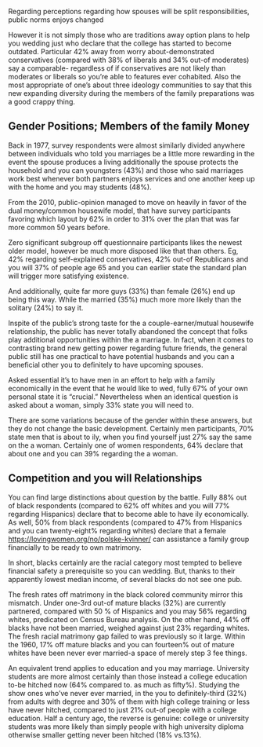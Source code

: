 Regarding perceptions regarding how spouses will be split responsibilities, public norms enjoys changed

However it is not simply those who are traditions away option plans to help you wedding just who declare that the college has started to become outdated. Particular 42% away from worry about-demonstrated conservatives (compared with 38% of liberals and 34% out-of moderates) say a comparable- regardless of if conservatives are not likely than moderates or liberals so you’re able to features ever cohabited. Also the most appropriate of one’s about three ideology communities to say that this new expanding diversity during the members of the family preparations was a good crappy thing.

## Gender Positions; Members of the family Money

Back in 1977, survey respondents were almost similarly divided anywhere between individuals who told you marriages be a little more rewarding in the event the spouse produces a living additionally the spouse protects the household and you can youngsters (43%) and those who said marriages work best whenever both partners enjoys services and one another keep up with the home and you may students (48%).

From the 2010, public-opinion managed to move on heavily in favor of the dual money/common housewife model, that have survey participants favoring which layout by 62% in order to 31% over the plan that was far more common 50 years before.

Zero significant subgroup off questionnaire participants likes the newest older model, however be much more disposed like that than others. Eg, 42% regarding self-explained conservatives, 42% out-of Republicans and you will 37% of people age 65 and you can earlier state the standard plan will trigger more satisfying existence.

And additionally, quite far more guys (33%) than female (26%) end up being this way. While the married (35%) much more more likely than the solitary (24%) to say it.

Inspite of the public’s strong taste for the a couple-earner/mutual housewife relationship, the public has never totally abandoned the concept that folks play additional opportunities within the a marriage. In fact, when it comes to contrasting brand new getting power regarding future friends, the general public still has one practical to have potential husbands and you can a beneficial other you to definitely to have upcoming spouses.

Asked essential it’s to have men in an effort to help with a family economically in the event that he would like to wed, fully 67% of your own personal state it is “crucial.” Nevertheless when an identical question is asked about a woman, simply 33% state you will need to.

There are some variations because of the gender within these answers, but they do not change the basic development. Certainly men participants, 70% state men that is about to ily, when you find yourself just 27% say the same on the a woman. Certainly one of women respondents, 64% declare that about one and you can 39% regarding the a woman.

## Competition and you will Relationships

You can find large distinctions about question by the battle. Fully 88% out of black respondents (compared to 62% off whites and you will 77% regarding Hispanics) declare that to become able to have ily economically. As well, 50% from black respondents (compared to 47% from Hispanics and you can twenty-eight% regarding whites) declare that a female <https://lovingwomen.org/no/polske-kvinner/> can assistance a family group financially to be ready to own matrimony.

In short, blacks certainly are the racial category most tempted to believe financial safety a prerequisite so you can wedding. But, thanks to their apparently lowest median income, of several blacks do not see one pub.

The fresh rates off matrimony in the black colored community mirror this mismatch. Under one-3rd out-of mature blacks (32%) are currently partnered, compared with 50 % of Hispanics and you may 56% regarding whites, predicated on Census Bureau analysis. On the other hand, 44% off blacks have not been married, weighed against just 23% regarding whites. The fresh racial matrimony gap failed to was previously so it large. Within the 1960, 17% off mature blacks and you can fourteen% out of mature whites have been never ever married-a space of merely step 3 fee things.

An equivalent trend applies to education and you may marriage. University students are more almost certainly than those instead a college education to-be hitched now (64% compared to. as much as fifty%). Studying the show ones who’ve never ever married, in the you to definitely-third (32%) from adults with degree and 30% of them with high college training or less have never hitched, compared to just 21% out-of people with a college education. Half a century ago, the reverse is genuine: college or university students was more likely than simply people with high university diploma otherwise smaller getting never been hitched (18% vs.13%).

